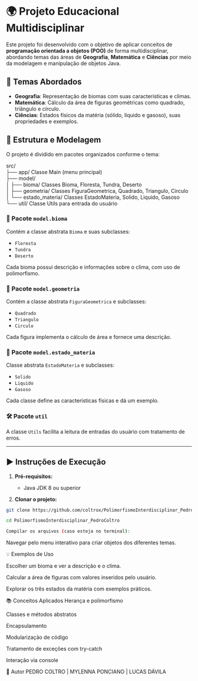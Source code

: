 # 🌍 Projeto Educacional Multidisciplinar

Este projeto foi desenvolvido com o objetivo de aplicar conceitos de **programação orientada a objetos (POO)** de forma multidisciplinar, abordando temas das áreas de **Geografia**, **Matemática** e **Ciências** por meio da modelagem e manipulação de objetos Java.

## 🧠 Temas Abordados

- **Geografia**: Representação de biomas com suas características e climas.
- **Matemática**: Cálculo da área de figuras geométricas como quadrado, triângulo e círculo.
- **Ciências**: Estados físicos da matéria (sólido, líquido e gasoso), suas propriedades e exemplos.

## 🧱 Estrutura e Modelagem

O projeto é dividido em pacotes organizados conforme o tema:

src/<br>
├──  app/  Classe Main (menu principal) <br>
├──  model/<br>
│  ├──   bioma/  Classes Bioma, Floresta, Tundra, Deserto <br>
│  ├──   geometria/  Classes FiguraGeometrica, Quadrado, Triangulo, Circulo <br>
│  └──   estado_materia/  Classes EstadoMateria, Solido, Liquido, Gasoso <br>
└──   util/  Classe Utils para entrada do usuário <br>


### 🧭 Pacote `model.bioma`

Contém a classe abstrata `Bioma` e suas subclasses:
- `Floresta`
- `Tundra`
- `Deserto`

Cada bioma possui descrição e informações sobre o clima, com uso de polimorfismo.

### 📐 Pacote `model.geometria`

Contém a classe abstrata `FiguraGeometrica` e subclasses:
- `Quadrado`
- `Triangulo`
- `Circulo`

Cada figura implementa o cálculo de área e fornece uma descrição.

### 🔬 Pacote `model.estado_materia`

Classe abstrata `EstadoMateria` e subclasses:
- `Solido`
- `Liquido`
- `Gasoso`

Cada classe define as características físicas e dá um exemplo.

### 🛠 Pacote `util`

A classe `Utils` facilita a leitura de entradas do usuário com tratamento de erros.

---

## ▶️ Instruções de Execução

1. **Pré-requisitos:**
   - Java JDK 8 ou superior

2. **Clonar o projeto:**

```bash
git clone https://github.com/coltrox/PolimorfismoInterdisciplinar_PedroColtro.git
```
```bash
cd PolimorfismoInterdisciplinar_PedroColtro
```
```bash
Compilar os arquivos (caso esteja no terminal):
```

Navegar pelo menu interativo para criar objetos dos diferentes temas.

💡 Exemplos de Uso

Escolher um bioma e ver a descrição e o clima.

Calcular a área de figuras com valores inseridos pelo usuário.

Explorar os três estados da matéria com exemplos práticos.

📚 Conceitos Aplicados
Herança e polimorfismo

Classes e métodos abstratos

Encapsulamento

Modularização de código

Tratamento de exceções com try-catch

Interação via console

📌 Autor
PEDRO COLTRO | MYLENNA PONCIANO | LUCAS DÁVILA
